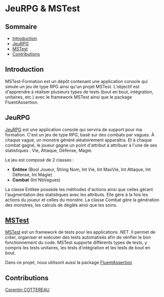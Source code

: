 # JeuRPG & MSTest

## Sommaire

- [Introduction](#introduction)
- [JeuRPG](#jeurpg)
- [MSTest](#mstest)
- [Contributions](#contributions)

## Introduction

MSTest-Formation est un dépôt contenant une application console qui simule un jeu de type RPG ainsi qu'un projet MSTest. L'objectif est d'apprendre à réaliser plusieurs types de tests (bout en bout, intégration, unitaires, etc.) avec le framework MSTest ainsi que le package FluentAssertion.

## JeuRPG

[JeuRPG](https://github.com/Corentin-cott/MSTest-Formation/tree/main/JeuRPG) est une application console qui servira de support pour ma formation. C'est un jeu de type RPG, basé sur des combats par vagues. À chaque vague, un monstre généré aléatoirement apparaîtra. Et à chaque combat gagné, le joueur gagne un point d'attribut à attribuer à l'une de ses statistiques : Vie, Attaque, Défense, Magie.

Le jeu est composé de 2 classes :
- **Entitee** (Bool Joueur, String Nom, Int Vie, Int MaxVie, Int Attaque, Int Défense, Int Magie)
- **Combat** (Int NbVagues)

La classe Entitee possède les méthodes d'actions ainsi que celles gérant l'augmentation des statistiques avec les attributs. Elle gère à la fois les actions du joueur et celles du monstre.
La classe Combat gère la génération des monstres, les calculs de dégâts ainsi que les soins.

## [MSTest](https://learn.microsoft.com/fr-fr/dotnet/core/testing/unit-testing-with-mstest)

[MSTest](https://github.com/Corentin-cott/MSTest-Formation/tree/main/MSTest) est un framework de tests pour les applications .NET. Il permet de créer, organiser et exécuter des tests automatisés afin de vérifier le bon fonctionnement du code. MSTest supporte différents types de tests, y compris les tests unitaires, les tests d'intégration et les tests de bout en bout.

Dans ce projet, nous utilisont aussi la package [FluentAssertion](https://fluentassertions.com/)

## Contributions

[Corentin COTTEREAU](https://github.com/Corentin-cott)
